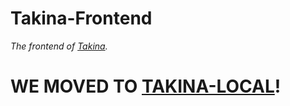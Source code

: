 # Takina-Frontend

_The frontend of [Takina](https://github.com/Effect-Wei/Takina)._

# WE MOVED TO [TAKINA-LOCAL](https://github.com/Effect-Wei/Takina-Local)!
